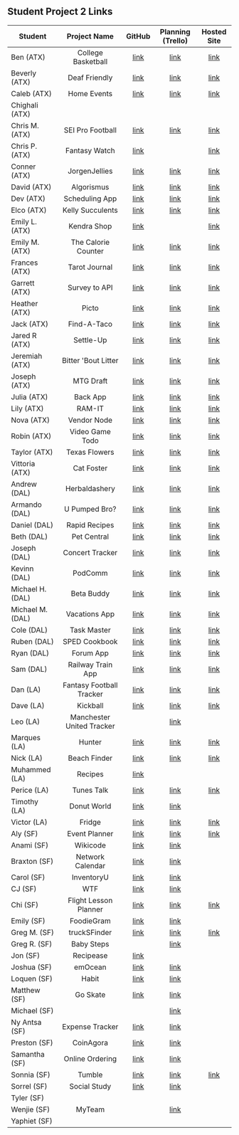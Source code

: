 ## Student Project 2 Links

| Student | Project Name | GitHub | Planning (Trello) | Hosted Site |
|---|:---:|:---:|:---:|:---:|
| Ben (ATX) | College Basketball | [link](https://github.com/ManliestBen/college-basketball) | [link](https://trello.com/b/WXOA4hHc/sei-college-basketball-project) | [link](https://college-basketball-project.herokuapp.com) |
| Beverly (ATX) | Deaf Friendly | [link](https://github.com/beverlyosoria/deaf-friendly) | [link](https://trello.com/b/F4vZsWRm/search-it) | [link](https://deaf-friendly.herokuapp.com/) |
| Caleb (ATX) | Home Events | [link](https://github.com/snsaleh1/project2) | [link](https://trello.com/b/369Gas8y/home-app) | [link](https://homevents.herokuapp.com/) |
| Chighali (ATX) |  |  |  |  |
| Chris M. (ATX) | SEI Pro Football | [link](https://github.com/mayfielc/unit2-project) | [link](https://trello.com/b/MgH04x7o/ga) | [link](https://sei-profootball.herokuapp.com/) |
| Chris P. (ATX) | Fantasy Watch | [link](https://github.com/600rrchris/fantasy-watch) |  | [link](https://fantasy-watch.herokuapp.com/) |
| Conner (ATX) | JorgenJellies | [link](https://github.com/ConnerMcCabe/project2) |  [link](https://trello.com/b/2SNVVWcy/project-2)| [link](https://jorgensjellies.herokuapp.com/) |
| David (ATX) | Algorismus | [link](https://github.com/eyybaebae/algorismus) | [link](https://trello.com/b/qQhKDTw9/algorismus) | [link](https://algorismusbae.herokuapp.com/) |
| Dev (ATX) | Scheduling App | [link](https://github.com/Dev-94/sched-app) | [link](https://github.com/Dev-94/sched-app) | [link](https://scheduling-app94.herokuapp.com/) |
| Elco (ATX) | Kelly Succulents | [link](https://github.com/eag58914/e-commerce-website-unit-2-project) | [link](https://trello.com/b/cvHQGE4M/unit-2-project) | [link](https://kelly-succulents.herokuapp.com/) |
| Emily L. (ATX) | Kendra Shop | [link](https://github.com/emgrebe/Kendra-Shop-Project) |  | [link](https://kendra-products.herokuapp.com/) |
| Emily M. (ATX) | The Calorie Counter | [link](https://github.com/efm0004/the-calorie-controller) | [link](https://trello.com/b/ZyfRP0P6/project-2-the-calorie-controller) | [link](https://the-calorie-controller.herokuapp.com/) |
| Frances (ATX) | Tarot Journal | [link](https://github.com/fcancio/tarotjournal) | [link](https://trello.com/b/JuSjWJJl/project2) | [link](https://tarot-journal.herokuapp.com/) |
| Garrett (ATX) | Survey to API | [link](https://github.com/garryc5/survey) | [link](https://trello.com/b/YpUWfqCs/survey-website-todos) | [link](https://surveyapiandcharts.herokuapp.com/) |
| Heather (ATX) | Picto | [link](https://github.com/MetaHeather/picto-app) | [link](https://trello.com/b/JjqPeIqr/project-2-node-express-mongodb-full-stack-crud-application) | [link](https://picto-app.herokuapp.com/) |
| Jack (ATX) | Find-A-Taco | [link](https://github.com/Jground-33/Find-A-Taco) | [link](https://trello.com/b/HnvbV6Ko/unit-2-find-a-taco) | [link](https://find-a-taco.herokuapp.com) |
| Jared R (ATX) | Settle-Up | [link](https://github.com/jrodriguez082046/settle-up) | [link](https://trello.com/b/28sZi8p0/unit-2-project-settleup) | [link](https://settleup.herokuapp.com/) |
| Jeremiah (ATX) | Bitter 'Bout Litter | [link](https://github.com/JMHGZ/unit2-project) | [link](https://trello.com/b/TT5PXxjS/project2) | [link](https://bitter-bout-litter.herokuapp.com/members) |
| Joseph (ATX) | MTG Draft | [link](https://github.com/SleepyJosus/mtg-draft-sort) | [link](https://trello.com/b/jSGc3yzq/mtg-draft-sort) | [link](https://mtg-draft-filter.herokuapp.com/) |
| Julia (ATX) | Back App | [link](https://github.com/julia-nichole/bach-app) | [link](https://trello.com/b/VtqnzaMg/bach-app) | [link](https://bach-behavior-app.herokuapp.com/) |
| Lily (ATX) | RAM-IT | [link](https://github.com/lilymbest/RAM-IT) | [link](https://trello.com/b/RH9w8fup/unit-two-project) | [link](https://ram-it.herokuapp.com/) |
| Nova (ATX) | Vendor Node | [link](https://github.com/nhasley/Vender-Node) | [link](https://trello.com/b/nok4EzSj/project-2) | [link](https://vender-node.herokuapp.com/) |
| Robin (ATX) | Video Game Todo | [link](https://github.com/robified/video-game-todo-project) | [link](https://trello.com/b/vTQHFyVu/video-game-todo-project) | [link](https://vgduetoo-app.herokuapp.com/) |
| Taylor (ATX) | Texas Flowers | [link](https://github.com/tlacerte/Texas-Flower-Search) | [link](https://trello.com/b/ohQYoIhO/texas-flowers) | [link](https://texas-flower-search.herokuapp.com/) |
| Vittoria (ATX) | Cat Foster | [link](https://github.com/vittoriaerdem/cat-foster-database) | [link](https://trello.com/b/D4sxhF8j/cat-foster-database) | [link](https://cat-foster-database.herokuapp.com/fosters) |
| Andrew (DAL) | Herbaldashery | [link](https://github.com/atheismann/herbaldashery-cookbook) | [link](https://trello.com/b/Jvr4tiYD/p2-cookbook) | [link](https://herbaldashery-cookbook.herokuapp.com)|
| Armando (DAL) | U Pumped Bro?  | [link](https://github.com/Drag49487Jr/workoutWebsite-P2)| [link](https://trello.com/b/iEXBq13Q/ga-project-2)|[link](https://upumpedbro.herokuapp.com/)|
| Daniel (DAL) | Rapid Recipes|[link](https://github.com/dc3430/Rapid.Recipes) |[link](https://trello.com/b/G7G7evUa/cookbook)  |[link](https://rapidrecipes.herokuapp.com/recipes)|
| Beth (DAL) | Pet Central | [link](https://github.com/bethsmith0623/Pet-Central/) | [link](https://trello.com/b/AhwwmWIu/project-2-pet-central-app) |[link](http://pet-central.herokuapp.com/)|
| Joseph (DAL) | Concert Tracker | [link](https://github.com/Jhunted/My-Project-2.git)| [link](https://trello.com/b/FopwTLOS/concert-tracker)| [link](https://concertjournal.herokuapp.com/concerts)|
| Kevinn (DAL) | PodComm | [link](https://github.com/kevinnarbas/PodComm-p2)|[link](https://trello.com/b/9YcvWYcr/podcomm)| [link](https://podcomm.herokuapp.com/)|
| Michael H. (DAL) | Beta Buddy | [link](https://github.com/mhinte91/BetaBuddy) | [link](https://trello.com/b/53M8hkvx) |[link](https://beta-buddy.herokuapp.com) |
| Michael M. (DAL) | Vacations App |[link](https://github.com/Mad-Hatter-1865/project-vacations)| [link](https://trello.com/b/NCinrQmu/project-2)| [link](https://neon-vacation-log.herokuapp.com)|
| Cole (DAL) | Task Master | [link](https://trello.com/b/UTOmquNt/project-2)| [link](https://github.com/41Holmes41/project2)|  [link](http://taskmaster4000.herokuapp.com/)|
| Ruben (DAL) | SPED Cookbook | [link](https://github.com/rcaceres1/spedCookbook)| [link](https://trello.com/b/BEyp4mYN/sped-teachers-cookbook) | [link](https://sped-cookbook.herokuapp.com/)|
| Ryan (DAL) | Forum App |[link](https://github.com/RyanPGeorge/project2-forum)| [link](https://trello.com/b/zimb5iK3/ga-sei-project-2) | [link](https://ga-project2-forum.herokuapp.com) |
| Sam (DAL) | Railway Train App | [link](https://github.com/samiduara/Standard-Gauge-Railway-Train-APP)| [link](https://trello.com/b/OECQ3nH0/standard-gauge-railway ) |[link](https://starndard-gauge-railway.herokuapp.com)|
| Dan (LA) | Fantasy Football Tracker | [link](https://github.com/seagrendaniel/Fantasy-Football-Tracker) | [link](https://trello.com/b/uo17yYUG/ff-tracker-sei-full-stack-web-app) | [link](https://fantasy-football-stat-tracker.herokuapp.com/teams) |
| Dave (LA) | Kickball  | [link](https://github.com/davekoncsol/kickball)  | [link](https://trello.com/b/8SemGKuF/kickball) | [link](https://kickball-page.herokuapp.com/ballers) |
| Leo (LA) | Manchester United Tracker |  | [link](https://github.com/leonelRos/manchester-united-tracker) |  |
| Marques (LA) | Hunter | [link](https://github.com/Mjsmith30/Hunter) | [link](https://trello.com/b/Xt7U7Isd/project-2-web-app) | [link](https://thrifthunter.herokuapp.com/) |
| Nick (LA) | Beach Finder | [link](https://github.com/nbai123/Beach-Finder) | [link](https://trello.com/b/Y3e5N2Ju/proj-2) | [link](https://beachfinder.herokuapp.com/beaches) |
| Muhammed (LA) | Recipes | [link](https://github.com/qadanm/recipes) |  |  |
| Perice (LA) | Tunes Talk | [link](https://github.com/perice-pope/tunes-talk) | [link](https://trello.com/b/hHPBMPMc/tune-talk) | [link](https://tunestalk.herokuapp.com) |
| Timothy (LA) | Donut World | [link](https://github.com/TimCross1994/Donut-World) | [link](https://trello.com/b/RHoGM2gG/donut-journal) |  |
| Victor (LA) | Fridge | [link](https://github.com/TimeForZeros/fridge-app) | [link](https://trello.com/b/A8wxwDhe/fridge-app) | [link](https://whatsinmyfridgefoo.herokuapp.com/users) |
| Aly (SF) | Event Planner | [link](https://github.com/alynguyen/event-planner) | [link](https://trello.com/b/g8S5qgLR/event-planner) | [link](http://alyplans.herokuapp.com/) |
| Anami (SF) | Wikicode | [link](https://github.com/anami-sf/wikicode) | [link](https://trello.com/b/Uovn3MiM/wikicode) |  |
| Braxton (SF) | Network Calendar | [link](https://github.com/codenerd21/project2-event-calendar) | [link](https://trello.com/b/F0t7d30b/project-2-full-stack-crud-app) |  |
| Carol (SF) | InventoryU | [link](https://github.com/carolsand/InventoryU) | [link](https://trello.com/b/hY6s7vXM/inventoryu) |  |
| CJ (SF) | WTF | [link](https://github.com/cjs83/wtf) | [link](https://trello.com/b/GOYSEsEC/wtf) |  |
| Chi (SF) | Flight Lesson Planner | [link](https://github.com/Chi37/flight-log-book) | [link](https://trello.com/b/cbtChWra/project-2) | [link](http://sei-flight-logger.herokuapp.com) |
| Emily (SF) | FoodieGram | [link](https://github.com/emilyc729/foodie-gram) | [link](https://trello.com/b/fUVzZUbH/full-stack-app-1) |  |
| Greg M. (SF) | truckSFinder | [link](https://github.com/g-merrill/truckSFinder) | [link](https://trello.com/b/UZQ23QIg/ga-sei-project-2-trucksfinder) | [link](https://trucksfinder.herokuapp.com) |
| Greg R. (SF) | Baby Steps |  | [link](https://trello.com/b/jBl1dmhw/baby-steps) |  |
| Jon (SF) | Recipease | [link](https://github.com/simpleCodify/recipease) |  |  |
| Joshua (SF) | emOcean | [link](https://github.com/jusselman/emOcean) | [link](https://trello.com/b/7n3Ta4Ls/sei-p-2) |  |
| Loquen (SF) | Habit | [link](https://github.com/Loquen/habit) | [link](https://trello.com/b/9MRDqrH7/loquen-jones-sei-4-project-2-habit) |  |
| Matthew (SF) | Go Skate | [link](https://github.com/mrobin88/goneGoSk8) | [link](https://trello.com/b/IZ6OzSL7/gonegosk9) |  |
| Michael (SF) |  |  | [link](https://trello.com/b/Z6uY8Sst/welcome-to-trello) |  |
| Ny Antsa (SF) | Expense Tracker | [link](https://github.com/NyAntsaR/tirelire_project) | [link](https://trello.com/b/ElJVaV40/expense-tracker) |  |
| Preston (SF) | CoinAgora | [link](https://github.com/prestonhom/CoinAgora) | [link](https://trello.com/b/Qc9mF0ip/coinagora) |  |
| Samantha (SF) | Online Ordering | [link](https://github.com/Samantha2233/Cafe-Madrid-Online-Ordering) | [link](https://trello.com/b/rUah901M/cafe-madrid-online-ordering) |  |
| Sonnia (SF) | Tumble | [link](https://github.com/brownbugz/project-2-tumble) | [link](https://trello.com/b/Y8BpsBeu/project2-tumble) | [link](https://sei-project2-tumble.herokuapp.com/) |
| Sorrel (SF) | Social Study | [link](https://github.com/sorrelbri/social-study) | [link](https://trello.com/b/NSAL72CL/social-study) |  |
| Tyler (SF) |  |  |  |  |
| Wenjie (SF) | MyTeam |  | [link](https://trello.com/b/d2HuLzve/myteam) |  |
| Yaphiet (SF) |  |  |  |  |
